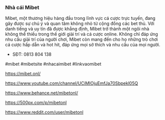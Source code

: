 ### Nhà cái Mibet

Mibet, một thương hiệu hàng đầu trong lĩnh vực cá cược trực tuyến, đang gây được sự chú ý và quan tâm không nhỏ từ cộng đồng các bet thủ. Với danh tiếng và uy tín đã được khẳng định, Mibet trở thành một ngôi nhà không thể thiếu trong thế giới giải trí và cá cược online. Không chỉ đáp ứng nhu cầu giải trí của người chơi, Mibet còn mang đến cho họ những trò chơi cá cược hấp dẫn và hot hit, đáp ứng mọi sở thích và nhu cầu của mọi người.

- SĐT: 0813 804 138

 #mibet #mibetsite #nhacaimibet #linkvaomibet

https://mibet.onl/
 
https://www.youtube.com/channel/UCiMIOjuEmfJa70Sbpekl05Q

https://www.behance.net/mibetonl/

https://500px.com/p/mibetonl

https://www.reddit.com/user/mibetonl

